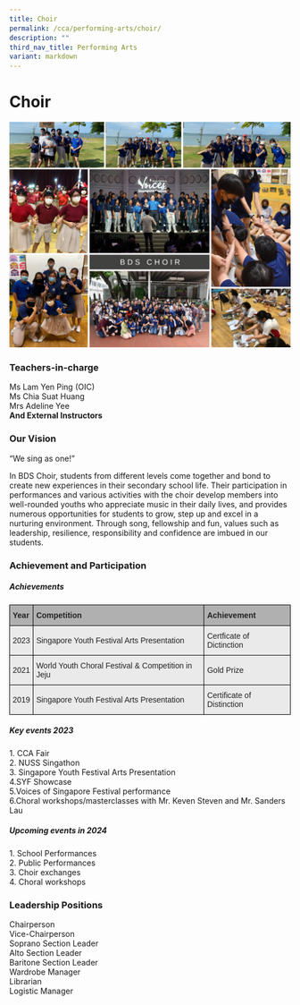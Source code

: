 ```yaml
---
title: Choir
permalink: /cca/performing-arts/choir/
description: ""
third_nav_title: Performing Arts
variant: markdown
---
```

Choir
=====

![](/images/choir2022.png)

### Teachers-in-charge

Ms Lam Yen Ping (OIC)<br>
Ms Chia Suat Huang<br>
Mrs Adeline Yee <br>
<b>And External Instructors</b>


### Our Vision

“We sing as one!”

In BDS Choir, students from different levels come together and bond to create new experiences in their secondary school life. Their participation in performances and various activities with the choir develop members into well-rounded youths who appreciate music in their daily lives, and provides numerous opportunities for students to grow, step up and excel in a nurturing environment. Through song, fellowship and fun, values such as leadership, resilience, responsibility and confidence are imbued in our students.


### Achievement and Participation

##### **Achievements**

<style type="text/css">
.tg  {border-collapse:collapse;border-spacing:0;}
.tg td{border-color:black;border-style:solid;border-width:1px;font-family:Arial, sans-serif;font-size:14px;
  overflow:hidden;padding:10px 5px;word-break:normal;}
.tg th{border-color:black;border-style:solid;border-width:1px;font-family:Arial, sans-serif;font-size:14px;
  font-weight:normal;overflow:hidden;padding:10px 5px;word-break:normal;}
.tg .tg-xxiv{background-color:#B0B0B0;color:#222;font-weight:bold;text-align:left;vertical-align:middle}
.tg .tg-bvia{background-color:#EAEAEA;color:#222;text-align:left;vertical-align:middle}
</style>
<table class="tg">
<thead>
  <tr>
    <th class="tg-xxiv"><span style="color:#222;background-color:#B0B0B0">Year</span></th>
    <th class="tg-xxiv"><span style="color:#222;background-color:#B0B0B0">Competition</span></th>
    <th class="tg-xxiv"><span style="color:#222;background-color:#B0B0B0">Achievement</span></th>
  </tr>
</thead>
<tbody>
  <tr>
    <td class="tg-bvia"><span style="color:#222;background-color:#EAEAEA"> 2023</span></td>
    <td class="tg-bvia"><span style="color:#222;background-color:#EAEAEA"> Singapore Youth Festival Arts Presentation</span></td>
    <td class="tg-bvia"><span style="color:#222;background-color:#EAEAEA">Certficate of Dictinction </span></td>
  </tr>
	<tr>
    <td class="tg-bvia"><span style="color:#222;background-color:#EAEAEA"> 2021</span></td>
    <td class="tg-bvia"><span style="color:#222;background-color:#EAEAEA">World Youth Choral Festival &amp; Competition in Jeju </span></td>
    <td class="tg-bvia"><span style="color:#222;background-color:#EAEAEA">Gold Prize </span></td>
  </tr>
  <tr>
    <td class="tg-bvia"><span style="color:#222;background-color:#EAEAEA">2019</span></td>
    <td class="tg-bvia"><span style="color:#222;background-color:#EAEAEA">Singapore Youth Festival Arts Presentation</span></td>
    <td class="tg-bvia"><span style="color:#222;background-color:#EAEAEA">Certificate of Distinction</span></td>
  </tr>
 
</tbody>
</table>


##### **Key events 2023**  

1\. CCA Fair<br>
2\. NUSS Singathon<br>
3\. Singapore Youth Festival Arts Presentation<br>
4\.SYF Showcase <br>
5\.Voices of Singapore Festival performance <br>
6\.Choral workshops/masterclasses with Mr. Keven Steven and Mr. Sanders Lau



##### **Upcoming events in 2024**

1\. School Performances<br>
2\. Public Performances<br>
3\. Choir exchanges<br>
4\. Choral workshops<br>


### Leadership Positions

Chairperson<br>
Vice-Chairperson<br>
Soprano Section Leader<br>
Alto Section Leader<br>
Baritone Section Leader<br>
Wardrobe Manager<br>
Librarian<br>
Logistic Manager